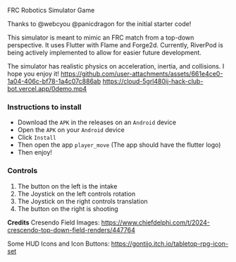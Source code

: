 FRC Robotics Simulator Game

Thanks to 
@webcyou
@panicdragon
for the initial starter code!

This simulator is meant to mimic an FRC match from a top-down perspective. It uses Flutter with Flame and Forge2d. 
Currently, RiverPod is being actively implemented to allow for easier future development.

The simulator has realistic physics on acceleration, inertia, and collisions. 
I hope you enjoy it!
https://github.com/user-attachments/assets/661e4ce0-1a04-406c-bf78-1a4c07c886ab
https://cloud-5grl480ij-hack-club-bot.vercel.app/0demo.mp4

### Instructions to install ###



- Download the ```APK``` in the releases on an ```Android``` device
- Open the ```APK``` on your ```Android``` device
- Click ```Install```
- Then open the app ```player_move``` (The app should have the flutter logo)
- Then enjoy!

### Controls ###
1. The button on the left is the intake
2. The Joystick on the left controls rotation
3. The Joystick on the right controls translation
4. The button on the right is shooting

**Credits**
Cresendo Field Images: https://www.chiefdelphi.com/t/2024-crescendo-top-down-field-renders/447764

Some HUD Icons and Icon Buttons: https://gontijo.itch.io/tabletop-rpg-icon-set
